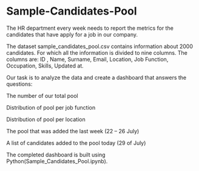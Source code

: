 # Sample-Candidates-Pool
The HR department every week needs to report the metrics for the candidates that have apply for a job in our company.

The dataset sample_candidates_pool.csv  contains information about 2000 candidates. For which all the information is divided to nine columns. The columns are:
ID ,
Name,
Surname,
Email,
Location,
Job Function,
Occupation,
Skills,
Updated at.


Our task is to analyze the data and create a dashboard that answers the questions:

The number of our total pool 

Distribution of pool per job function 

Distribution of pool per location 

The pool that was added the last week (22 – 26 July)

A list of candidates added to the pool today (29 of July)

The completed dashboard is built using Python(Sample_Candidates_Pool.ipynb).
